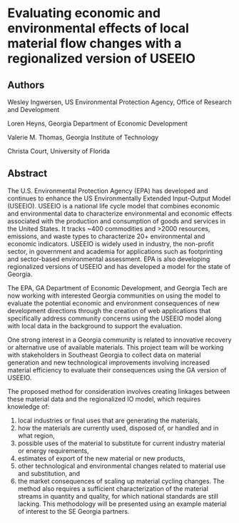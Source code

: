 # Evaluating economic and environmental effects of local material flow changes with a regionalized version of USEEIO

## Authors
Wesley Ingwersen, US Environmental Protection Agency, Office of Research and Development

Loren Heyns, Georgia Department of Economic Development

Valerie M. Thomas, Georgia Institute of Technology

Christa Court, University of Florida

## Abstract

The U.S. Environmental Protection Agency (EPA) has developed and continues to enhance
the US Environmentally Extended Input-Output Model (USEEIO). USEEIO is a national life cycle
model that combines economic and environmental data to characterize environmental and economic effects associated
with the production and consumption of goods and services in the United States.
It tracks ~400 commodities and >2000 resources, emissions, and waste types to characterize 20+ environmental and economic indicators.
USEEIO is widely used in industry, the non-profit sector, in government and academia for applications such as footprinting
and sector-based environmental assessment. EPA is also developing regionalized versions of USEEIO
and has developed a model for the state of Georgia.

The EPA, GA Department of Economic Development, and Georgia Tech are now working with interested Georgia communities
on using the model to evaluate the potential economic and environment consequences of new development directions
through the creation of web applications that specifically address community concerns using the USEEIO model
along with local data in the background to support the evaluation.

One strong interest in a Georgia community is related to innovative recovery or alternative use of
available materials. This project team will be working with stakeholders in Southeast Georgia 
to collect data on material generation and new technological improvements involving increased
material efficiency to evaluate their consequences using the GA version of USEEIO.

The proposed method for consideration involves creating linkages between these material data and the regionalized IO model,
which requires knowledge of:
1. local industries or final uses that are generating the materials,
2. how the materials are currently used, disposed of, or handled and in what region,
3. possible uses of the material to substitute for current industry material or energy requirements,
4. estimates of export of the new material or new products,
5. other technological and environmental changes related to material use and substitution, and 
6. the market consequences of scaling up material cycling changes.
The method also requires a sufficient characterization of the material streams in quantity and quality,
for which national standards are still lacking. This methodology will be presented using an example material of interest 
to the SE Georgia partners. 
